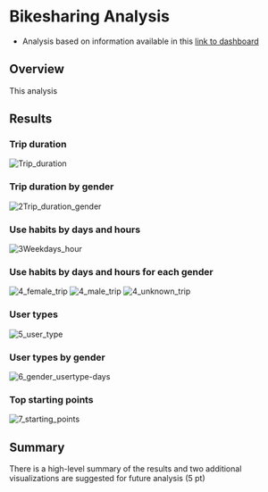 # Bikesharing Analysis

- Analysis based on information available in this [link to dashboard](https://public.tableau.com/views/citiBikeAnalysis_16404938519610/citiBikeAnalysis?:language=en-US&publish=yes&:display_count=n&:origin=viz_share_link)

## Overview

This analysis

## Results

### Trip duration

![Trip_duration](https://user-images.githubusercontent.com/89816213/147399519-2fc8a39d-9a4b-4e1f-b5bc-59885f0a8998.PNG)

### Trip duration by gender

![2Trip_duration_gender](https://user-images.githubusercontent.com/89816213/147399522-f6e6ecea-d779-4153-8fe0-067c9fe8a2a6.PNG)

### Use habits by days and hours 

![3Weekdays_hour](https://user-images.githubusercontent.com/89816213/147399525-fb47de7c-ef7a-419d-ad70-566bd2095e03.PNG)

### Use habits by days and hours for each gender 

![4_female_trip](https://user-images.githubusercontent.com/89816213/147399538-917bb78c-7347-4081-9dca-0f163ba072fe.PNG)
![4_male_trip](https://user-images.githubusercontent.com/89816213/147399539-e6c68e96-5f72-46a0-8f8e-c7b98193b0e0.PNG)
![4_unknown_trip](https://user-images.githubusercontent.com/89816213/147399540-3a48d514-c7a1-421b-b144-b1cc4ae5dda6.PNG)


### User types

![5_user_type](https://user-images.githubusercontent.com/89816213/147399545-8e452ba0-13b8-45cc-b696-010b504b4dc1.PNG)

### User types by gender

![6_gender_usertype-days](https://user-images.githubusercontent.com/89816213/147399551-1d09ec36-8710-48f9-aef1-14a920d9b2d6.PNG)

### Top starting points

![7_starting_points](https://user-images.githubusercontent.com/89816213/147399555-df11dabc-4746-42f8-9999-2653139472ed.PNG)


## Summary

There is a high-level summary of the results and two additional visualizations are suggested for future analysis (5 pt)
